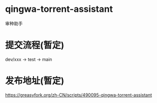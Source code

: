 # qingwa-torrent-assistant
审种助手

# 提交流程(暂定)
dev/xxx -> test -> main

# 发布地址(暂定)
https://greasyfork.org/zh-CN/scripts/490095-qingwa-torrent-assistant

